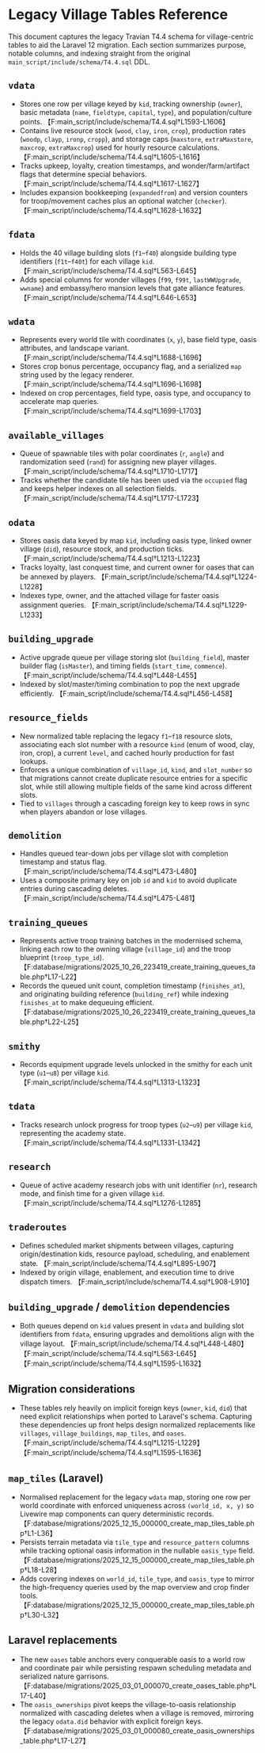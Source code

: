 # Legacy Village Tables Reference

This document captures the legacy Travian T4.4 schema for village-centric tables to aid the Laravel 12 migration.
Each section summarizes purpose, notable columns, and indexing straight from the original `main_script/include/schema/T4.4.sql` DDL.

## `vdata`
- Stores one row per village keyed by `kid`, tracking ownership (`owner`), basic metadata (`name`, `fieldtype`, `capital`, `type`), and population/culture points. 【F:main_script/include/schema/T4.4.sql†L1593-L1606】
- Contains live resource stock (`wood`, `clay`, `iron`, `crop`), production rates (`woodp`, `clayp`, `ironp`, `cropp`), and storage caps (`maxstore`, `extraMaxstore`, `maxcrop`, `extraMaxcrop`) used for hourly resource calculations. 【F:main_script/include/schema/T4.4.sql†L1605-L1616】
- Tracks upkeep, loyalty, creation timestamps, and wonder/farm/artifact flags that determine special behaviors. 【F:main_script/include/schema/T4.4.sql†L1617-L1627】
- Includes expansion bookkeeping (`expandedfrom`) and version counters for troop/movement caches plus an optional watcher (`checker`). 【F:main_script/include/schema/T4.4.sql†L1628-L1632】

## `fdata`
- Holds the 40 village building slots (`f1`–`f40`) alongside building type identifiers (`f1t`–`f40t`) for each village `kid`. 【F:main_script/include/schema/T4.4.sql†L563-L645】
- Adds special columns for wonder villages (`f99`, `f99t`, `lastWWUpgrade`, `wwname`) and embassy/hero mansion levels that gate alliance features. 【F:main_script/include/schema/T4.4.sql†L646-L653】

## `wdata`
- Represents every world tile with coordinates (`x`, `y`), base field type, oasis attributes, and landscape variant. 【F:main_script/include/schema/T4.4.sql†L1688-L1696】
- Stores crop bonus percentage, occupancy flag, and a serialized `map` string used by the legacy renderer. 【F:main_script/include/schema/T4.4.sql†L1696-L1698】
- Indexed on crop percentages, field type, oasis type, and occupancy to accelerate map queries. 【F:main_script/include/schema/T4.4.sql†L1699-L1703】

## `available_villages`
- Queue of spawnable tiles with polar coordinates (`r`, `angle`) and randomization seed (`rand`) for assigning new player villages. 【F:main_script/include/schema/T4.4.sql†L1710-L1717】
- Tracks whether the candidate tile has been used via the `occupied` flag and keeps helper indexes on all selection fields. 【F:main_script/include/schema/T4.4.sql†L1717-L1723】

## `odata`
- Stores oasis data keyed by map `kid`, including oasis type, linked owner village (`did`), resource stock, and production ticks. 【F:main_script/include/schema/T4.4.sql†L1213-L1223】
- Tracks loyalty, last conquest time, and current owner for oases that can be annexed by players. 【F:main_script/include/schema/T4.4.sql†L1224-L1228】
- Indexes type, owner, and the attached village for faster oasis assignment queries. 【F:main_script/include/schema/T4.4.sql†L1229-L1233】

## `building_upgrade`
- Active upgrade queue per village storing slot (`building_field`), master builder flag (`isMaster`), and timing fields (`start_time`, `commence`). 【F:main_script/include/schema/T4.4.sql†L448-L455】
- Indexed by slot/master/timing combination to pop the next upgrade efficiently. 【F:main_script/include/schema/T4.4.sql†L456-L458】

## `resource_fields`
- New normalized table replacing the legacy `f1`–`f18` resource slots, associating each slot number with a resource `kind` (enum of wood, clay, iron, crop), a current `level`, and cached hourly production for fast lookups.
- Enforces a unique combination of `village_id`, `kind`, and `slot_number` so that migrations cannot create duplicate resource entries for a specific slot, while still allowing multiple fields of the same kind across different slots.
- Tied to `villages` through a cascading foreign key to keep rows in sync when players abandon or lose villages.

## `demolition`
- Handles queued tear-down jobs per village slot with completion timestamp and status flag. 【F:main_script/include/schema/T4.4.sql†L473-L480】
- Uses a composite primary key on job `id` and `kid` to avoid duplicate entries during cascading deletes. 【F:main_script/include/schema/T4.4.sql†L475-L481】

## `training_queues`
- Represents active troop training batches in the modernised schema, linking each row to the owning village (`village_id`) and the troop blueprint (`troop_type_id`). 【F:database/migrations/2025_10_26_223419_create_training_queues_table.php†L17-L22】
- Records the queued unit count, completion timestamp (`finishes_at`), and originating building reference (`building_ref`) while indexing `finishes_at` to make dequeuing efficient. 【F:database/migrations/2025_10_26_223419_create_training_queues_table.php†L22-L25】

## `smithy`
- Records equipment upgrade levels unlocked in the smithy for each unit type (`u1`–`u8`) per village `kid`. 【F:main_script/include/schema/T4.4.sql†L1313-L1323】

## `tdata`
- Tracks research unlock progress for troop types (`u2`–`u9`) per village `kid`, representing the academy state. 【F:main_script/include/schema/T4.4.sql†L1331-L1342】

## `research`
- Queue of active academy research jobs with unit identifier (`nr`), research mode, and finish time for a given village `kid`. 【F:main_script/include/schema/T4.4.sql†L1276-L1285】

## `traderoutes`
- Defines scheduled market shipments between villages, capturing origin/destination kids, resource payload, scheduling, and enablement state. 【F:main_script/include/schema/T4.4.sql†L895-L907】
- Indexed by origin village, enablement, and execution time to drive dispatch timers. 【F:main_script/include/schema/T4.4.sql†L908-L910】

## `building_upgrade` / `demolition` dependencies
- Both queues depend on `kid` values present in `vdata` and building slot identifiers from `fdata`, ensuring upgrades and demolitions align with the village layout. 【F:main_script/include/schema/T4.4.sql†L448-L480】【F:main_script/include/schema/T4.4.sql†L563-L645】【F:main_script/include/schema/T4.4.sql†L1595-L1632】

## Migration considerations
- These tables rely heavily on implicit foreign keys (`owner`, `kid`, `did`) that need explicit relationships when ported to Laravel's schema. Capturing these dependencies up front helps design normalized replacements like `villages`, `village_buildings`, `map_tiles`, and `oases`. 【F:main_script/include/schema/T4.4.sql†L1215-L1229】【F:main_script/include/schema/T4.4.sql†L1595-L1636】

## `map_tiles` (Laravel)
- Normalised replacement for the legacy `wdata` map, storing one row per world coordinate with enforced uniqueness across `(world_id, x, y)` so Livewire map components can query deterministic records. 【F:database/migrations/2025_12_15_000000_create_map_tiles_table.php†L1-L36】
- Persists terrain metadata via `tile_type` and `resource_pattern` columns while tracking optional oasis information in the nullable `oasis_type` field. 【F:database/migrations/2025_12_15_000000_create_map_tiles_table.php†L18-L28】
- Adds covering indexes on `world_id`, `tile_type`, and `oasis_type` to mirror the high-frequency queries used by the map overview and crop finder tools. 【F:database/migrations/2025_12_15_000000_create_map_tiles_table.php†L30-L32】
## Laravel replacements
- The new `oases` table anchors every conquerable oasis to a world row and coordinate pair while persisting respawn scheduling metadata and serialized nature garrisons. 【F:database/migrations/2025_03_01_000070_create_oases_table.php†L17-L40】
- The `oasis_ownerships` pivot keeps the village-to-oasis relationship normalized with cascading deletes when a village is removed, mirroring the legacy `odata.did` behavior with explicit foreign keys. 【F:database/migrations/2025_03_01_000080_create_oasis_ownerships_table.php†L17-L27】
